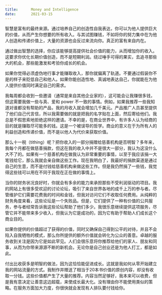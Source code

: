 ```yaml
---
title:      Money and Intelligence
date:       2021-03-15
---
```


智慧是富有的最终来源。通过培养自己的创造性自我表达，你可以为他人提供巨大的价值，从而产生你想要的所有收入。与其试图赚钱，不如将你的努力集中在为他人创造和传递价值上，大量的资源也会反过来流向你。真正的富有来自内在。

通过做出智慧的选择，你应该能够提高提供社会价值的能力，从而增加你的收入。这要求你优化长期价值创造，而不是短期利润。绕过唾手可得的果实，去追寻那些大的机会，那些能激发和考验你成长的机会。

如果你觉得必须虚伪地行事才能赚取收入，那你就偏离了轨道。不要通过假装你不是的样子来贬低自己和他人。如果你能创造性地、真诚地表达自己，你就能在为他人提供价值同时满足自己的需求。

我每周都会收到一些邀请（通常是来自其他企业家的），这可能会让我赚很多钱，但这需要我做一些与真、爱和 power 不一致的事情。例如，如果我推荐一些我知道对谁都没有帮助的产品，我的月收入就会增加几千美元。产品推广人员甚至提供了他们自己代言信，所以我需要做的就是把我的名字贴在上面，然后寄给他们。我总是不假思索地拒绝这样的邀请。不幸的是，在商业世界中，有许多人认为经商的目的就是赚取尽可能多的钱。这是一个被误导的哲学。商业的意义在于为所有人的利益创造和传递价值，而不是以他人为代价来获取价值。

那么十一税（tithing）呢？把你收入的一部分捐赠给慈善机构是否明智？多年来，我每个月都在做慈善捐款，但这在我的收入中并不是很大一部分，我认为这没什么大不了的。如果有一个慈善机构在做我认为非常重要的事情，以至于我应该捐一大笔钱给它，那么我就会亲自做这些工作。现在我明白了，我最好的捐款渠道是通过自己的生意，而不是付钱给慈善机构来做这些工作。但是我仍然捐了一些钱，我觉得这些钱可以用在不同于我现在正在做的事情上。

当你的财务状况良好时，你就会有多余的能力来承担那些不受利润驱动的项目。我的网站上有很多受欢迎的讨论论坛，吸引了来自世界各地的成千上万的参与者。尽管维护它们需要花费我的时间和金钱，但我对访问它们不收取任何费用。从纯粹的财务角度来看，这些论坛是一个失败品。但是，它们提供了一种有价值的公共服务，参与者经常告诉我这些论坛帮助了他们多少。我很乐意继续提供这项服务，尽管它并不能带来多少收入，但我认为它是成功的，因为它有助于帮助人们成长这个商业目的。

如果你提供的价值超过了获得的价值，同时又确保自己得到公平的对待，并且不会陷入自我牺牲的模式，那么你所提供的额外价值就会转化为公众的善意。卓越的服务收到关注是因为它是如此罕见。人们会很乐意将你推荐给他们的家人、朋友和同事，从而为你带来源源不断的新机会。无论你是自己创业还是为他人打工，都是如此。

付出比收获多是明智的做法，因为这恰恰能促进成长。这就是我如何从零开始建立我的网站流量的方式。我制作并赠送了相当于20本书价值的原创内容，却没有收取一分钱。这些价值都产生了大量的推荐。内容当然足够好，我本来可以收费，但是我有意决定让善意这边超载，来使成长最大化。没有理由你不能使用类似的策略。在服务方面加大力度，你很快就会发现有人排队要付钱给你。
